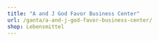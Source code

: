 ```yaml
---
title: "A and J God Favor Business Center"
url: /ganta/a-and-j-god-favor-business-center/
shop: Lebensmittel
---
```

